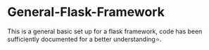 # General-Flask-Framework
This is a general basic set up for a flask framework, code has been sufficiently documented for a better understanding:star:.
